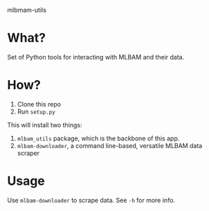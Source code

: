 mlbmam-utils

# What?

Set of Python tools for interacting with MLBAM and their data.

# How?

1. Clone this repo
2. Run `setup.py`

This will install two things:

1. `mlbam_utils` package, which is the backbone of this app.
2. `mlbam-downloader`, a command line-based, versatile MLBAM data scraper

# Usage

Use `mlbam-downloader` to scrape data. See `-h` for more info.
